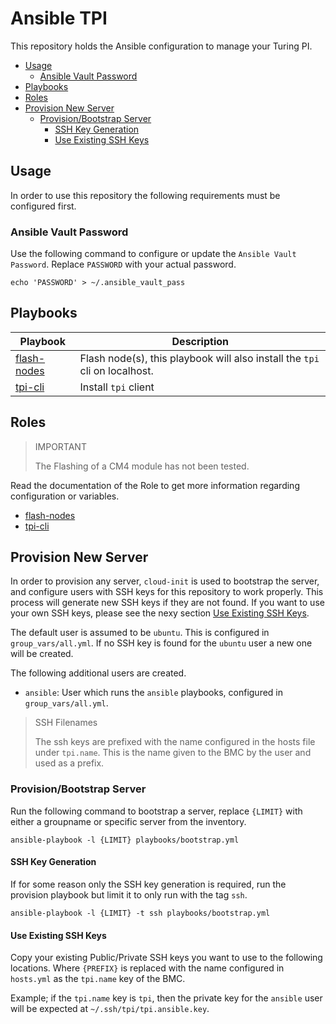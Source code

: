 # Ansible TPI

This repository holds the Ansible configuration to manage your Turing PI.

- [Usage](#usage)
  - [Ansible Vault Password](#ansible-vault-password)
- [Playbooks](#playbooks)
- [Roles](#roles)
- [Provision New Server](#provision-new-server)
  - [Provision/Bootstrap Server](#provisionbootstrap-server)
    - [SSH Key Generation](#ssh-key-generation)
    - [Use Existing SSH Keys](#use-existing-ssh-keys)

## Usage

In order to use this repository the following requirements must be configured first.

### Ansible Vault Password

Use the following command to configure or update the `Ansible Vault Password`.
Replace `PASSWORD` with your actual password.

```shell
echo 'PASSWORD' > ~/.ansible_vault_pass
```

## Playbooks

| Playbook                                   | Description                                                                |
| ------------------------------------------ | -------------------------------------------------------------------------- |
| [flash-nodes](./playbooks/flash-nodes.yml) | Flash node(s), this playbook will also install the `tpi` cli on localhost. |
| [tpi-cli](./playbooks/tpi-cli.yml)         | Install `tpi` client                                                       |

## Roles

> IMPORTANT
>
> The Flashing of a CM4 module has not been tested.

Read the documentation of the Role to get more information regarding configuration or variables.

- [flash-nodes](./roles/flash/README.md)
- [tpi-cli](./roles/tpi-cli/)

## Provision New Server

In order to provision any server, `cloud-init` is used to bootstrap the server,
and configure users with SSH keys for this repository to work properly.
This process will generate new SSH keys if they are not found.
If you want to use your own SSH keys, please see the nexy section [Use Existing SSH Keys](#use-existing-ssh-keys).

The default user is assumed to be `ubuntu`. This is configured in `group_vars/all.yml`.
If no SSH key is found for the `ubuntu` user a new one will be created.

The following additional users are created.

- `ansible`: User which runs the `ansible` playbooks, configured in `group_vars/all.yml`.

> SSH Filenames
>
> The ssh keys are prefixed with the name configured in the hosts file under `tpi.name`.
> This is the name given to the BMC by the user and used as a prefix.

### Provision/Bootstrap Server

Run the following command to bootstrap a server, replace `{LIMIT}` with either a groupname
or specific server from the inventory.

```shell
ansible-playbook -l {LIMIT} playbooks/bootstrap.yml
```

#### SSH Key Generation

If for some reason only the SSH key generation is required, run the provision playbook
but limit it to only run with the tag `ssh`.

```shell
ansible-playbook -l {LIMIT} -t ssh playbooks/bootstrap.yml
```

#### Use Existing SSH Keys

Copy your existing Public/Private SSH keys you want to use to the following locations.
Where `{PREFIX}` is replaced with the name configured in `hosts.yml` as the `tpi.name`
key of the BMC.

Example; if the `tpi.name` key is `tpi`, then the private key for the `ansible` user
will be expected at `~/.ssh/tpi/tpi.ansible.key`.
